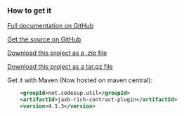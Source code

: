 ### How to get it

[Full documentation on GitHub](http://mklemm.github.io/jaxb-rich-contract-plugin)

[Get the source on GitHub](https://github.com/mklemm/jaxb-rich-contract-plugin)

[Download this project as a .zip file](https://github.com/mklemm/jaxb-rich-contract-plugin/zipball/master)

[Download this project as a tar.gz file](https://github.com/mklemm/jaxb-rich-contract-plugin/tarball/master)

Get it with Maven (Now hosted on maven central):

``` xml
    <groupId>net.codesup.util</groupId>
    <artifactId>jaxb-rich-contract-plugin</artifactId>
    <version>4.1.3</version>
```

